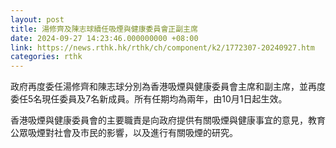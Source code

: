 ```yaml
---
layout: post
title: 湯修齊及陳志球續任吸煙與健康委員會正副主席
date: 2024-09-27 14:23:46.000000000 +08:00
link: https://news.rthk.hk/rthk/ch/component/k2/1772307-20240927.htm
categories: rthk
---
```


政府再度委任湯修齊和陳志球分別為香港吸煙與健康委員會主席和副主席，並再度委任5名現任委員及7名新成員。所有任期均為兩年，由10月1日起生效。

香港吸煙與健康委員會的主要職責是向政府提供有關吸煙與健康事宜的意見，教育公眾吸煙對社會及市民的影響，以及進行有關吸煙的研究。
